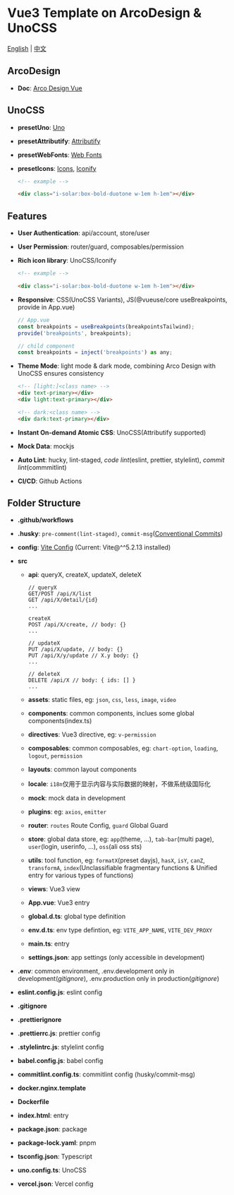 # Vue3 Template on ArcoDesign & UnoCSS

[English](README.md) | [中文](README.zh-CN.md)

## ArcoDesign

- **Doc**: [Arco Design Vue](https://arco.design/vue/docs)

## UnoCSS

- **presetUno**: [Uno](https://unocss.dev/presets/uno)

- **presetAttributify**: [Attributify](https://unocss.dev/presets/attributify)

- **presetWebFonts**: [Web Fonts](https://unocss.dev/presets/web-fonts)

- **presetIcons**: [Icons](https://unocss.dev/presets/icons), [Iconify](https://icon-sets.iconify.design/)

  ```html
  <!-- example -->

  <div class="i-solar:box-bold-duotone w-1em h-1em"></div>
  ```

## Features

- **User Authentication**: api/account, store/user

- **User Permission**: router/guard, composables/permission

- **Rich icon library**: UnoCSS/Iconify

  ```html
  <!-- example -->

  <div class="i-solar:box-bold-duotone w-1em h-1em"></div>
  ```

- **Responsive**: CSS(UnoCSS Variants), JS(@vueuse/core useBreakpoints, provide in App.vue)

  ```js
  // App.vue
  const breakpoints = useBreakpoints(breakpointsTailwind);
  provide('breakpoints', breakpoints);

  // child component
  const breakpoints = inject('breakpoints') as any;
  ```

- **Theme Mode**: light mode & dark mode, combining Arco Design with UnoCSS ensures consistency

  ```html
  <!-- [light:]<class name> -->
  <div text-primary></div>
  <div light:text-primary></div>

  <!-- dark:<class name> -->
  <div dark:text-primary></div>
  ```

- **Instant On-demand Atomic CSS**: UnoCSS(Attributify supported)

- **Mock Data**: mockjs

- **Auto Lint**: hucky, lint-staged, _code lint_(eslint, prettier, stylelint), _commit lint_(commmitlint)

- **CI/CD**: Github Actions

## Folder Structure

- **.github/workflows**

- **.husky**: `pre-comment(lint-staged)`, `commit-msg`([Conventional Commits](https://www.conventionalcommits.org/zh-hans/v1.0.0/))

- **config**: [Vite Config](https://cn.vitejs.dev/config/) (Current: Vite@^^5.2.13 installed)

- **src**

  - **api**: queryX, createX, updateX, deleteX

    ```http
    // queryX
    GET/POST /api/X/list
    GET /api/X/detail/{id}
    ...

    createX
    POST /api/X/create, // body: {}
    ...

    // updateX
    PUT /api/X/update, // body: {}
    PUT /api/X/y/update // X.y body: {}
    ...

    // deleteX
    DELETE /api/X // body: { ids: [] }
    ...
    ```

  - **assets**: static files, eg: `json`, `css`, `less`, `image`, `video`

  - **components**: common components, inclues some global components(index.ts)

  - **directives**: Vue3 directive, eg: `v-permission`

  - **composables**: common composables, eg: `chart-option`, `loading`, `logout`, `permission`

  - **layouts**: common layout components

  - **locale**: `i18n`仅用于显示内容与实际数据的映射，不做系统级国际化

  - **mock**: mock data in development

  - **plugins**: eg: `axios`, `emitter`

  - **router**: `routes` Route Config, `guard` Global Guard

  - **store**: global data store, eg: `app`(theme, ...), `tab-bar`(multi page), `user`(login, userinfo, ...), `oss`(ali oss sts)

  - **utils**: tool function, eg: `formatX`(preset dayjs), `hasX`, `isY`, `canZ`, `transformA`, `index`(Unclassifiable fragmentary functions & Unified entry for various types of functions)

  - **views**: Vue3 view

  - **App.vue**: Vue3 entry

  - **global.d.ts**: global type definition

  - **env.d.ts**: env type defintion, eg: `VITE_APP_NAME`, `VITE_DEV_PROXY`

  - **main.ts**: entry

  - **settings.json**: app settings (only accessible in development)

- **.env**: common environment, .env.development only in development(_gitignore_), .env.production only in production(_gitignore_)

- **eslint.config.js**: eslint config

- **.gitignore**

- **.prettierignore**

- **.prettierrc.js**: prettier config

- **.stylelintrc.js**: stylelint config

- **babel.config.js**: babel config

- **commitlint.config.ts**: commitlint config (husky/commit-msg)

- **docker.nginx.template**

- **Dockerfile**

- **index.html**: entry

- **package.json**: package

- **package-lock.yaml**: pnpm

- **tsconfig.json**: Typescript

- **uno.config.ts**: UnoCSS

- **vercel.json**: Vercel config
